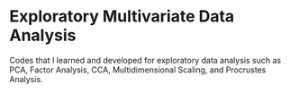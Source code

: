 # Exploratory Multivariate Data Analysis
Codes that I learned and developed for exploratory data analysis such as PCA, Factor Analysis, CCA, Multidimensional Scaling, and Procrustes Analysis.
